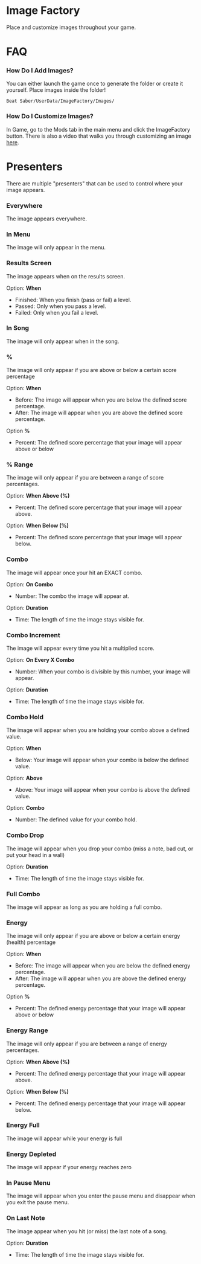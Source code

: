 # Image Factory
Place and customize images throughout your game.

# FAQ

### How Do I Add Images?
You can either launch the game once to generate the folder or create it yourself. Place images inside the folder!

`Beat Saber/UserData/ImageFactory/Images/`

### How Do I Customize Images?
In Game, go to the Mods tab in the main menu and click the ImageFactory button. There is also a video that walks you through customizing an image [here](https://youtu.be/8WZ-Jvg-OOo).

# Presenters
There are multiple "presenters" that can be used to control where your image appears.

### Everywhere
The image appears everywhere.

### In Menu
The image will only appear in the menu.

### Results Screen
The image appears when on the results screen.

Option: **When**
- Finished: When you finish (pass or fail) a level.
- Passed: Only when you pass a level.
- Failed: Only when you fail a level.

### In Song
The image will only appear when in the song.

### %
The image will only appear if you are above or below a certain score percentage

Option: **When**
- Before: The image will appear when you are below the defined score percentage.
- After: The image will appear when you are above the defined score percentage.

Option **%**
- Percent: The defined score percentage that your image will appear above or below

### % Range
The image will only appear if you are between a range of score percentages.

Option: **When Above (%)**
- Percent: The defined score percentage that your image will appear above.

Option: **When Below (%)**
- Percent: The defined score percentage that your image will appear below.

### Combo
The image will appear once your hit an EXACT combo.

Option: **On Combo**
- Number: The combo the image will appear at.

Option: **Duration**
- Time: The length of time the image stays visible for.

### Combo Increment
The image will appear every time you hit a multiplied score.

Option: **On Every X Combo**
- Number: When your combo is divisible by this number, your image will appear.

Option: **Duration**
- Time: The length of time the image stays visible for.

### Combo Hold
The image will appear when you are holding your combo above a defined value.

Option: **When**
- Below: Your image will appear when your combo is below the defined value.

Option: **Above**
- Above: Your image will appear when your combo is above the defined value.

Option: **Combo**
- Number: The defined value for your combo hold.

### Combo Drop
The image will appear when you drop your combo (miss a note, bad cut, or put your head in a wall)

Option: **Duration**
- Time: The length of time the image stays visible for.

### Full Combo
The image will appear as long as you are holding a full combo.

### Energy
The image will only appear if you are above or below a certain energy (health) percentage

Option: **When**
- Before: The image will appear when you are below the defined energy percentage.
- After: The image will appear when you are above the defined energy percentage.

Option **%**
- Percent: The defined energy percentage that your image will appear above or below

### Energy Range
The image will only appear if you are between a range of energy percentages.

Option: **When Above (%)**
- Percent: The defined energy percentage that your image will appear above.

Option: **When Below (%)**
- Percent: The defined energy percentage that your image will appear below.

### Energy Full
The image will appear while your energy is full

### Energy Depleted
The image will appear if your energy reaches zero

### In Pause Menu
The image will appear when you enter the pause menu and disappear when you exit the pause menu.

### On Last Note
The image appear when you hit (or miss) the last note of a song.

Option: **Duration**
- Time: The length of time the image stays visible for.
